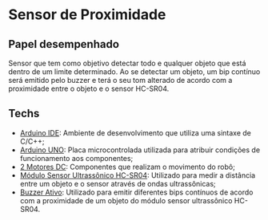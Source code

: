 # Sensor de Proximidade

## Papel desempenhado

Sensor que tem como objetivo detectar todo e qualquer objeto que está dentro de um limite determinado. Ao se detectar um objeto, um bip contínuo será emitido pelo buzzer e terá o seu tom alterado de acordo com a proximidade entre o objeto e o sensor HC-SR04.

## Techs

* [Arduino IDE](https://docs.arduino.cc/software/ide/#ide-v1): Ambiente de desenvolvimento que utiliza uma sintaxe de C/C++;
* [Arduino UNO](https://docs.arduino.cc/hardware/uno-rev3/): Placa microcontrolada utilizada para atribuir condições de funcionamento aos componentes;
* [2 Motores DC](https://www.eletrogate.com/motores-dc#:~:text=Motores%20DC%3A%20S%C3%A3o%20motores%20mais,que%20existe%20dentro%20do%20motor.): Componentes que realizam o movimento do robô;
* [Módulo Sensor Ultrassônico HC-SR04](https://www.eletrogate.com/modulo-sensor-de-distancia-ultrassonico-hc-sr04?srsltid=AfmBOoqGG5Emc6qxcBuYwJaOUOMDYyeKAHT7zwK06MqqAg2fmckVODcR): Utilizado para medir a distância entre um objeto e o sensor através de ondas ultrassônicas;
* [Buzzer Ativo](https://www.makerhero.com/produto/buzzer-ativo-5v/#:~:text=O%20que%20%C3%A9%20o%20Buzzer,que%20precisam%20produzir%20um%20som.): Utilizado para emitir diferentes bips contínuos de acordo com a proximidade de um objeto do módulo sensor ultrassônico HC-SR04. 
